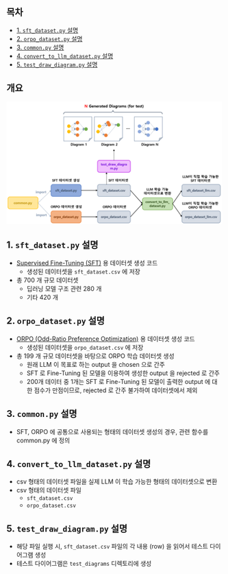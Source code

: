 ## 목차

* [1. ```sft_dataset.py``` 설명](#1-sftdatasetpy-설명)
* [2. ```orpo_dataset.py``` 설명](#2-orpodatasetpy-설명)
* [3. ```common.py``` 설명](#3-commonpy-설명)
* [4. ```convert_to_llm_dataset.py``` 설명](#4-converttollmdatasetpy-설명)
* [5. ```test_draw_diagram.py``` 설명](#5-testdrawdiagrampy-설명)

## 개요

![image](../../images/250312_3.PNG)

## 1. ```sft_dataset.py``` 설명

* [Supervised Fine-Tuning (SFT)](https://github.com/WannaBeSuperteur/AI-study/blob/main/AI%20Basics/LLM%20Basics/LLM_%EA%B8%B0%EC%B4%88_Fine_Tuning_SFT.md) 용 데이터셋 생성 코드
  * 생성된 데이터셋을 ```sft_dataset.csv``` 에 저장
* 총 700 개 규모 데이터셋
  * 딥러닝 모델 구조 관련 280 개
  * 기타 420 개

## 2. ```orpo_dataset.py``` 설명

* [ORPO (Odd-Ratio Preference Optimization)](https://github.com/WannaBeSuperteur/AI-study/blob/main/AI%20Basics/LLM%20Basics/LLM_%EA%B8%B0%EC%B4%88_Fine_Tuning_DPO_ORPO.md#3-orpo-odds-ratio-preference-optimization) 용 데이터셋 생성 코드
  * 생성된 데이터셋을 ```orpo_dataset.csv``` 에 저장
* 총 199 개 규모 데이터셋을 바탕으로 ORPO 학습 데이터셋 생성
  * 원래 LLM 이 목표로 하는 output 을 chosen 으로 간주
  * SFT 로 Fine-Tuning 된 모델을 이용하여 생성한 output 을 rejected 로 간주
  * 200개 데이터 중 1개는 SFT 로 Fine-Tuning 된 모델이 출력한 output 에 대한 점수가 만점이므로, rejected 로 간주 불가하여 데이터셋에서 제외

## 3. ```common.py``` 설명

* SFT, ORPO 에 공통으로 사용되는 형태의 데이터셋 생성의 경우, 관련 함수를 common.py 에 정의

## 4. ```convert_to_llm_dataset.py``` 설명

* csv 형태의 데이터셋 파일을 실제 LLM 이 학습 가능한 형태의 데이터셋으로 변환
* csv 형태의 데이터셋 파일
  * ```sft_dataset.csv```
  * ```orpo_dataset.csv```

## 5. ```test_draw_diagram.py``` 설명

* 해당 파일 실행 시, ```sft_dataset.csv``` 파일의 각 내용 (row) 을 읽어서 테스트 다이어그램 생성
* 테스트 다이어그램은 ```test_diagrams``` 디렉토리에 생성